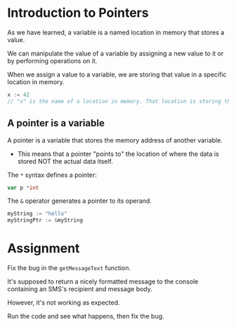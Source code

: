 # Introduction to Pointers

As we have learned, a variable is a named location in memory that stores a value.

We can manipulate the value of a variable by assigning a new value to it or by performing operations on it.

When we assign a value to a variable, we are storing that value in a specific location in memory.

```go
x := 42
// "x" is the name of a location in memory. That location is storing the integer value of 42
```

## A pointer is a variable

A pointer is a variable that stores the memory address of another variable.

- This means that a pointer "points to" the location of where the data is stored NOT the actual data itself.

The `*` syntax defines a pointer:

```go
var p *int
```

The `&` operator generates a pointer to its operand.

```go
myString := "hello"
myStringPtr := &myString
```

# Assignment

Fix the bug in the `getMessageText` function.

It's supposed to return a nicely formatted message to the console containing an SMS's recipient and message body.

However, it's not working as expected.

Run the code and see what happens, then fix the bug.
